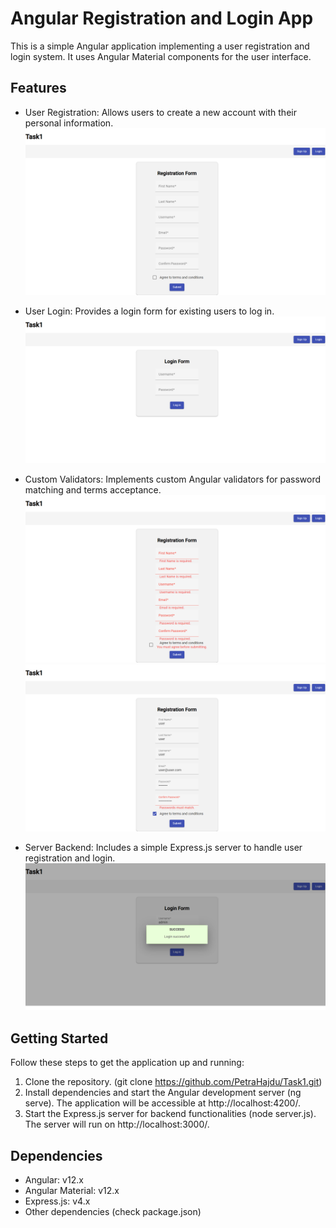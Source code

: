 # Angular Registration and Login App

This is a simple Angular application implementing a user registration and login system. It uses Angular Material components for the user interface.

## Features

- User Registration: Allows users to create a new account with their personal information.
  ![](src/assets/1.png)
  
- User Login: Provides a login form for existing users to log in.
  ![](src/assets/2.png)
  
- Custom Validators: Implements custom Angular validators for password matching and terms acceptance.
  ![](src/assets/3.png)
  ![](src/assets/7.png)
  
- Server Backend: Includes a simple Express.js server to handle user registration and login.
  ![](src/assets/6.png)

## Getting Started
  
Follow these steps to get the application up and running:

  1. Clone the repository. (git clone https://github.com/PetraHajdu/Task1.git)
  2. Install dependencies and start the Angular development server (ng serve). The application will be accessible at http://localhost:4200/.
  3. Start the Express.js server for backend functionalities (node server.js). The server will run on http://localhost:3000/.

## Dependencies

- Angular: v12.x
- Angular Material: v12.x
- Express.js: v4.x
- Other dependencies (check package.json)
  


